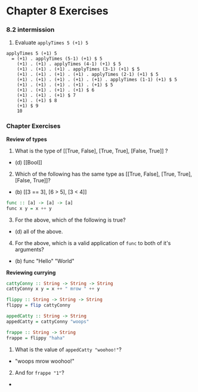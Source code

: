 # Chapter 8 Exercises

### 8.2 intermission

1. Evaluate `applyTimes 5 (+1) 5`

```
applyTimes 5 (+1) 5
  = (+1) . applyTimes (5-1) (+1) $ 5
    (+1) . (+1) . applyTimes (4-1) (+1) $ 5
    (+1) . (+1) . (+1) . applyTimes (3-1) (+1) $ 5        
    (+1) . (+1) . (+1) . (+1) . applyTimes (2-1) (+1) $ 5        
    (+1) . (+1) . (+1) . (+1) . (+1) . applyTimes (1-1) (+1) $ 5
    (+1) . (+1) . (+1) . (+1) . (+1) $ 5
    (+1) . (+1) . (+1) . (+1) $ 6
    (+1) . (+1) . (+1) $ 7
    (+1) . (+1) $ 8
    (+1) $ 9
    10
```

### Chapter Exercises

**Review of types**

1. What is the type of [[True, False], [True, True], [False, True]] ?

  - (d) [[Bool]]

2. Which of the following has the same type as [[True,
False], [True, True], [False, True]]?

  - (b) [[3 == 3], [6 > 5], [3 < 4]]

```haskell
func :: [a] -> [a] -> [a]
func x y = x ++ y
```

3. For the above, which of the following is true?

  - (d) all of the above.

4. For the above, which is a valid application of `func` to both of it's
arguments?

  - (b) func "Hello" "World"

**Reviewing currying**

```haskell
cattyConny :: String -> String -> String
cattyConny x y = x ++ " mrow " ++ y

flippy :: String -> String -> String
flippy = flip cattyConny

appedCatty :: String -> String
appedCatty = cattyConny "woops"

frappe :: String -> String
frappe = flippy "haha"
```

1. What is the value of `appedCatty "woohoo!"`?

  - "woops mrow woohoo!"

2. And for `frappe "1"`?

  - 
